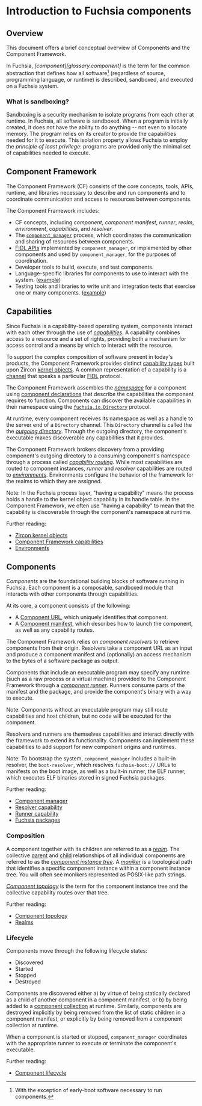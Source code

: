 # Introduction to Fuchsia components

## Overview

This document offers a brief conceptual overview of Components and the
Component Framework.

In Fuchsia, _[component][glossary.component]_ is the term for the common
abstraction that defines how all software[^1] (regardless of source,
programming language, or runtime) is described, sandboxed, and executed on a
Fuchsia system.

[^1]: With the exception of early-boot software necessary to run components.

### What is sandboxing?

Sandboxing is a security mechanism to isolate programs from each other at
runtime. In Fuchsia, all software is sandboxed. When a program is initially
created, it does not have the ability to do anything -- not even to allocate
memory. The program relies on its creator to provide the capabilities needed
for it to execute. This isolation property allows Fuchsia to employ the
_principle of least privilege_: programs are provided only the minimal set
of capabilities needed to execute.

## Component Framework

The Component Framework (CF) consists of the core concepts, tools, APIs,
runtime, and libraries necessary to describe and run components and to
coordinate communication and access to resources between components.

The Component Framework includes:

-   CF concepts, including _component_, _component manifest_,
    _runner_, _realm_, _environment_, _capabilities_, and _resolver_.
-   The [`component_manager`][doc-component-manager] process, which coordinates
    the communication and sharing of resources between components.
-   [FIDL APIs](#fidl-apis) implemented by `component_manager`, or implemented
    by other components and used by `component_manager`, for the purposes of
    coordination.
-   Developer tools to build, execute, and test components.
-   Language-specific libraries for components to use to
    interact with the system. ([example](/sdk/lib/sys))
-   Testing tools and libraries to write unit and integration tests that
    exercise one or many components.
    ([example][doc-realm-builder])

## Capabilities

Since Fuchsia is a capability-based operating system, components interact with
each other through the use of _[capabilities][glossary.capability]_.
A capability combines access to a resource and a set of rights, providing both a
mechanism for access control and a means by which to interact with the resource.

To support the complex composition of software present in today's products, the
Component Framework provides distinct [capability types][doc-capabilities] built
upon Zircon [kernel objects][glossary.kernel-object].
A common representation of a capability is a [channel][glossary.channel] that
speaks a particular [FIDL][glossary.fidl] protocol.

The Component Framework assembles the _[namespace][glossary.namespace]_ for a
component using [component declarations][glossary.component-declaration] that
describe the capabilities the component requires to function.
Components can discover the available capabilities in their namespace using the
[`fuchsia.io.Directory`][fidl-directory] protocol.

At runtime, every component receives its namespace as well as a handle to the
server end of a `Directory` channel. This `Directory` channel is called the
the _[outgoing directory][glossary.outgoing-directory]_. Through the
outgoing directory, the component's executable makes discoverable any
capabilities that it provides.

The Component Framework brokers discovery from a providing component's
outgoing directory to a consuming component's namespace through a process called
_[capability routing][glossary.capability-routing]_.
While most capabilities are routed to component instances, _runner_ and
_resolver_ capabilities are routed to _[environments][glossary.environment]_.
Environments configure the behavior of the framework for the realms to which
they are assigned.

Note: In the Fuchsia process layer, "having a capability" means the process
holds a handle to the kernel object capability in its handle table. In the
Component Framework, we often use "having a capability" to mean that the
capability is discoverable through the component's namespace at runtime.

Further reading:

* [Zircon kernel objects][doc-kernel-objects]
* [Component Framework capabilities][doc-capabilities]
* [Environments][doc-environments]

## Components

_Components_ are the foundational building blocks of software running in Fuchsia.
Each component is a composable, sandboxed module that interacts with other
components through capabilities.

At its core, a component consists of the following:

* A [Component URL][glossary.component-url], which uniquely identifies that
  component.
* A [Component manifest][glossary.component-manifest], which describes how to
  launch the component, as well as any capability routes.

The Component Framework relies on _component resolvers_ to retrieve components
from their origin. Resolvers take a component URL as an input and produce a
component manifest and (optionally) an access mechanism to the bytes of a
software package as output.

Components that include an executable program may specify any runtime
(such as a raw process or a virtual machine) provided to the Component Framework
through a _[component runner][glossary.runner]_. Runners consume parts of the
manifest and the package, and provide the component's binary with a way to
execute.

Note: Components without an executable program may still route capabilities and
host children, but no code will be executed for the component.

Resolvers and runners are themselves capabilities and interact directly with the
framework to extend its functionality. Components can implement these
capabilities to add support for new component origins and runtimes.

Note: To bootstrap the system, `component_manager` includes a built-in
resolver, the `boot-resolver`, which resolves `fuchsia-boot://` URLs to
manifests on the boot image, as well as a built-in runner, the ELF runner,
which executes ELF binaries stored in signed Fuchsia packages.

Further reading:

* [Component manager][doc-component-manager]
* [Resolver capability][doc-resolvers]
* [Runner capability][doc-runners]
* [Fuchsia packages][doc-packages]

### Composition

A component together with its children are referred to as a
_[realm][glossary.realm]_.
The collective [parent][glossary.parent-component-instance] and
[child][glossary.child-component-instance] relationships of all individual
components are referred to as the
_[component instance tree][glossary.component-instance-tree]_.
A _[moniker][glossary.moniker]_ is a topological path that identifies a specific
component instance within a component instance tree. You will often see
monikers represented as POSIX-like path strings.

_[Component topology][glossary.component-topology]_ is the term for the
component instance tree and the collective capability routes over that tree.

Further reading:

* [Component topology][doc-topology]
* [Realms][doc-realms]

### Lifecycle

Components move through the following lifecycle states:

* Discovered
* Started
* Stopped
* Destroyed

Components are discovered either a) by virtue of being statically declared as a
child of another component in a component manifest, or b) by being added to a
[component collection][glossary.component-collection] at runtime. Similarly,
components are destroyed implicitly by being removed from the list of static
children in a component manifest, or explicitly by being removed from a
component collection at runtime.

When a component is started or stopped, `component_manager` coordinates with
the appropriate runner to execute or terminate the component's executable.

Further reading:

* [Component lifecycle][doc-lifecycle]

[fidl-directory]: https://fuchsia.dev/reference/fidl/fuchsia.io#Directory
[glossary.capability]: /docs/glossary#capability
[glossary.handle]: /docs/glossary#handle
[glossary.channel]: /docs/glossary#channel
[glossary.realm]: /docs/glossary#realm
[glossary.environment]: /docs/glossary#environment
[glossary.outgoing-directory]: /docs/glossary#outgoing-directory
[glossary.moniker]: /docs/glossary#moniker
[glossary.runner]: /docs/glossary#runner
[glossary.parent-component-instance]: /docs/glossary#parent-component-instance
[glossary.child-component-instance]: /docs/glossary#child-component-instance
[glossary.component-collection]: /docs/glossary#component-collection
[glossary.component-manifest]: /docs/glossary#component-manifest
[glossary.component-url]: /docs/glossary#component-url
[glossary.component-instance-tree]: /docs/glossary#component-instance-tree
[glossary.component-topology]: /docs/glossary#component-topology
[glossary.namespace]: /docs/glossary#namespace
[glossary.component-declaration]: /docs/glossary#component-declaration
[glossary.kernel-object]: /docs/glossary#kernel-object
[glossary.capability-routing]: /docs/glossary#capability-routing
[glossary.fidl]: /docs/glossary#fidl
[doc-capabilities]: /docs/concepts/components/v2/capabilities/README.md
[doc-kernel-objects]: /docs/reference/kernel_objects/objects.md
[doc-storage-capability]: /docs/concepts/components/v2/capabilities/storage.md
[doc-component-manager]: /docs/concepts/components/v2/component_manager.md
[doc-declarations]: /docs/concepts/components/v2/component_manifests.md#component-declaration
[doc-design-principles]: /docs/concepts/components/v2/design_principles.md
[doc-environments]: /docs/concepts/components/v2/environments.md
[doc-instances]: /docs/concepts/components/v2/topology.md#component-instances
[doc-lifecycle]: /docs/concepts/components/v2/lifecycle.md
[doc-realm-builder]: /docs/development/testing/components/realm_builder.md
[doc-realms]: /docs/concepts/components/v2/realms.md
[doc-runners]: /docs/concepts/components/v2/capabilities/runner.md
[doc-resolvers]: /docs/concepts/components/v2/capabilities/resolver.md
[doc-topology]: /docs/concepts/components/v2/topology.md
[doc-packages]: /docs/concepts/packages/package.md
